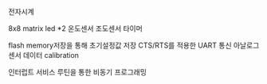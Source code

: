 전자시계

8x8 matrix led *2
온도센서
조도센서
타이머

flash memory저장을 통해 초기설정값 저장
CTS/RTS를 적용한 UART 통신
아날로그 센서 데이터 calibration

인터럽트 서비스 루틴을 통한 비동기 프로그래밍

